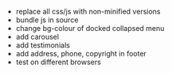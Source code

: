 - replace all css/js with non-minified versions
- bundle js in source
- change bg-colour of docked collapsed menu 
- add carousel
- add testimonials
- add address, phone, copyright in footer
- test on different browsers
